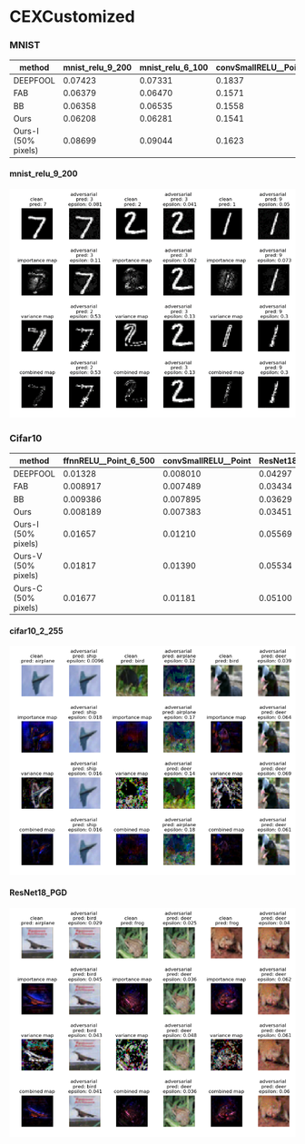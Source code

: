 # CEXCustomized

### MNIST
| method | mnist_relu_9_200 | mnist_relu_6_100 | convSmallRELU__Point |
| ---- | ---- | ---- | ---- |
| DEEPFOOL | 0.07423 | 0.07331 | 0.1837 |
| FAB | 0.06379 | 0.06470 | 0.1571 |
| BB | 0.06358 | 0.06535 | 0.1558 |
| Ours | 0.06208 | 0.06281 | 0.1541 |
| Ours-I (50% pixels) | 0.08699 | 0.09044 | 0.1623 |

#### mnist_relu_9_200
![mnist_relu_9_200](images/mnist_relu_9_200.png)

### Cifar10
| method | ffnnRELU__Point_6_500 | convSmallRELU__Point | ResNet18_PGD |
| ---- | ---- | ---- | ---- |
| DEEPFOOL | 0.01328 | 0.008010 | 0.04297 |
| FAB | 0.008917 | 0.007489 | 0.03434 |
| BB | 0.009386 | 0.007895 | 0.03629 |
| Ours | 0.008189 | 0.007383 | 0.03451 |
| Ours-I (50% pixels) | 0.01657 | 0.01210 | 0.05569 |
| Ours-V (50% pixels) | 0.01817 | 0.01390 | 0.05534 |
| Ours-C (50% pixels) | 0.01677 | 0.01181 | 0.05100 |

#### cifar10_2_255
![cifar10_2_255](images/cifar10_2_255.png)
#### ResNet18_PGD
![ResNet18_PGD](images/cifar10_ResNet18_PGD.png)
